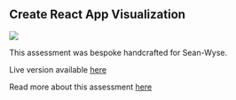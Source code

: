 ## Create React App Visualization

![](https://res.cloudinary.com/dd21qo4mj/image/upload/v1570177394/Screen_Shot_2019-10-04_at_3.23.03_AM_zxlmzq.png)

This assessment was bespoke handcrafted for Sean-Wyse.

Live version available [here](https://suspicious-jang-d79a9d.netlify.com/)

Read more about this assessment [here](https://react.eogresources.com)
